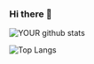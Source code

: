 ### Hi there 👋

![YOUR github stats](https://github-readme-stats.vercel.app/api?username=mtorokm&show_icons=true&theme=vue)


![Top Langs](https://github-readme-stats.vercel.app/api/top-langs/?username=mtorokm&show_icons=true&theme=vue)
